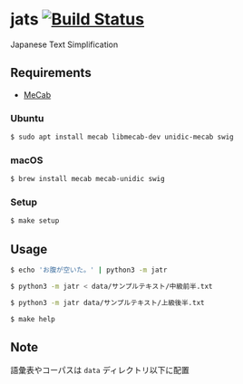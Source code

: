 # jats [![Build Status](https://travis-ci.org/crazymaster/jats.svg?branch=master)](https://travis-ci.org/crazymaster/jats)

Japanese Text Simplification

## Requirements

* [MeCab](http://taku910.github.io/mecab/)

### Ubuntu

```bash
$ sudo apt install mecab libmecab-dev unidic-mecab swig
```

### macOS

```bash
$ brew install mecab mecab-unidic swig
```

### Setup

```bash
$ make setup
```

## Usage

```bash
$ echo 'お腹が空いた。' | python3 -m jatr
```

```bash
$ python3 -m jatr < data/サンプルテキスト/中級前半.txt
```

```bash
$ python3 -m jatr data/サンプルテキスト/上級後半.txt
```

```bash
$ make help
```

## Note

語彙表やコーパスは `data` ディレクトリ以下に配置
